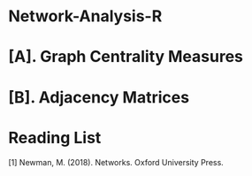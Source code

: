 # Network-Analysis-R

# [A]. Graph Centrality Measures





# [B]. Adjacency Matrices




# Reading List

[1] Newman, M. (2018). Networks. Oxford University Press.
